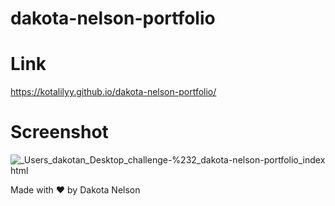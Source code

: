 # dakota-nelson-portfolio

# Link

https://kotalilyy.github.io/dakota-nelson-portfolio/

# Screenshot

![_Users_dakotan_Desktop_challenge-%232_dakota-nelson-portfolio_index html](https://user-images.githubusercontent.com/77229281/107804294-5578d100-6d29-11eb-89fe-2ac14a881b77.png)



Made with ❤️  by Dakota Nelson

